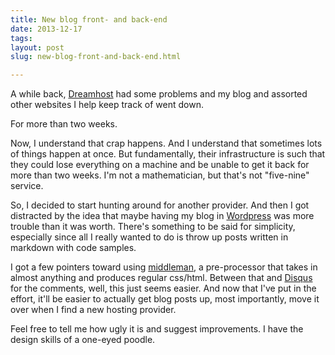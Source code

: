 ```yaml
---
title: New blog front- and back-end
date: 2013-12-17
tags:
layout: post
slug: new-blog-front-and-back-end.html

---
```


A while back, [Dreamhost](http://dreamhost.com/) had some problems and my blog and assorted other websites I help keep track of went down.

For more than two weeks.

Now, I understand that crap happens. And I understand that sometimes lots of things happen at once. But fundamentally, their infrastructure is such that they could lose everything on a machine and be unable to get it back for more than two weeks. I'm not a mathematician, but that's not "five-nine" service.

So, I decided to start hunting around for another provider. And then I got distracted by the idea that maybe having my blog in [Wordpress](http://wordpress.org) was more trouble than it was worth. There's something to be said for simplicity, especially since all I really wanted to do is throw up posts written in markdown with code samples.

I got a few pointers toward using [middleman](http://middlemanapp.com/), a pre-processor that takes in almost anything and produces regular css/html. Between that and [Disqus](http://disqus.com/) for the comments, well, this just seems easier. And now that I've put in the effort, it'll be easier to actually get blog posts up, most importantly, move it over when I find a new hosting provider.

Feel free to tell me how ugly it is and suggest improvements. I have the design skills of a one-eyed poodle.
